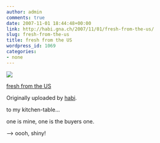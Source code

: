 ```yaml
---
author: admin
comments: true
date: 2007-11-01 18:44:48+00:00
link: http://habi.gna.ch/2007/11/01/fresh-from-the-us/
slug: fresh-from-the-us
title: fresh from the US
wordpress_id: 1069
categories:
- none
---
```



 [![](http://farm3.static.flickr.com/2413/1815311734_2b4477b420_m.jpg)](http://www.flickr.com/photos/habi/1815311734/)
   

 
  [fresh from the US](http://www.flickr.com/photos/habi/1815311734/)
    

  Originally uploaded by [habi](http://www.flickr.com/people/habi/).
 



to my kitchen-table...  

one is mine, one is the buyers one.  

--> oooh, shiny!
  

